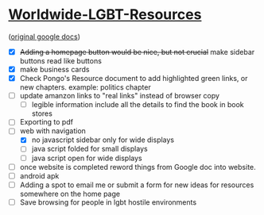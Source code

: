 
# [Worldwide-LGBT-Resources](https://pongopaws.github.io/Worldwide-LGBT-Resources/)

([original google docs](https://docs.google.com/document/d/1eLLK7EXLlJCDyJaAQXykwKjKp0m5XphUI_erLkgu8_0/edit))

- [x] ~~Adding a homepage button would be nice, 
      but not crucial~~ make sidebar buttons read like buttons
- [x] make business cards
- [x] Check Pongo's Resource document to add highlighted green links, or new chapters. 
      example: politics chapter
- [ ] update amanzon links to "real links" instead of browser copy 
  - [ ] legible information include all the details to find the book in book stores
- [ ] Exporting to pdf
- [ ] web with navigation
  - [x] no javascript sidebar only for wide displays
  - [ ] java script folded for small displays
  - [ ] java script open for wide displays
- [ ] once website is completed reword things from Google doc into website.
- [ ] android apk
- [ ] Adding a spot to email me or submit a form for new ideas for resources somewhere on the home page
- [ ] Save browsing for people in lgbt hostile environments

